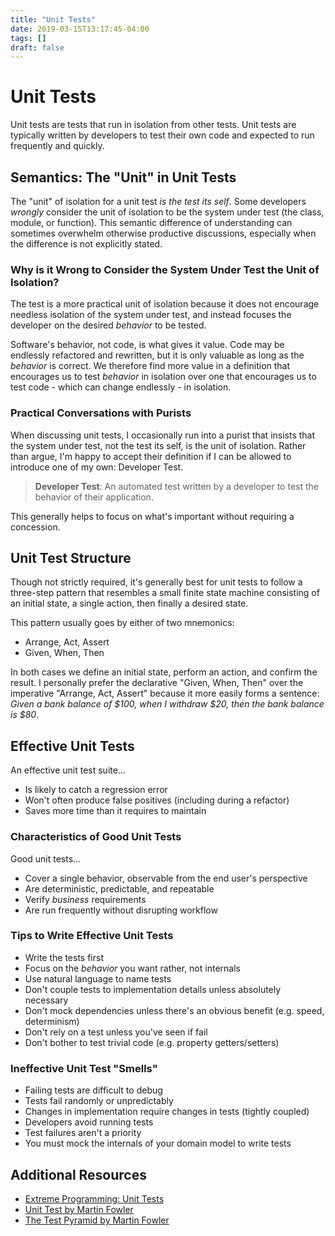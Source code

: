 ```yaml
---
title: "Unit Tests"
date: 2019-03-15T13:17:45-04:00
tags: []
draft: false
---
```


# Unit Tests

Unit tests are tests that run in isolation from other tests. Unit tests are typically written by developers to test their own code and expected to run frequently and quickly.

## Semantics: The "Unit" in Unit Tests

The "unit" of isolation for a unit test _is the test its self_. Some developers _wrongly_ consider the unit of isolation to be the system under test (the class, module, or function). This semantic difference of understanding can sometimes overwhelm otherwise productive discussions, especially when the difference is not explicitly stated. 

### Why is it Wrong to Consider the System Under Test the Unit of Isolation?

The test is a more practical unit of isolation because it does not encourage needless isolation of the system under test, and instead focuses the developer on the desired _behavior_ to be tested.

Software's behavior, not code, is what gives it value. Code may be endlessly refactored and rewritten, but it is only valuable as long as the _behavior_ is correct. We therefore find more value in a definition that encourages us to test _behavior_ in isolation over one that encourages us to test code - which can change endlessly - in isolation.

### Practical Conversations with Purists

When discussing unit tests, I occasionally run into a purist that insists that the system under test, not the test its self, is the unit of isolation. Rather than argue, I'm happy to accept their definition if I can be allowed to introduce one of my own: Developer Test.

> **Developer Test**: An automated test written by a developer to test the behavior of their application.

This generally helps to focus on what's important without requiring a concession.

## Unit Test Structure

Though not strictly required, it's generally best for unit tests to follow a three-step pattern that resembles a small finite state machine consisting of an initial state, a single action, then finally a desired state.

This pattern usually goes by either of two mnemonics:

* Arrange, Act, Assert
* Given, When, Then

In both cases we define an initial state, perform an action, and confirm the result. I personally prefer the declarative "Given, When, Then" over the imperative "Arrange, Act, Assert" because it more easily forms a sentence: _Given a bank balance of $100, when I withdraw $20, then the bank balance is $80_.

## Effective Unit Tests

An effective unit test suite...

* Is likely to catch a regression error
* Won't often produce false positives (including during a refactor)
* Saves more time than it requires to maintain

### Characteristics of Good Unit Tests

Good unit tests...

* Cover a single behavior, observable from the end user's perspective
* Are deterministic, predictable, and repeatable
* Verify _business_ requirements
* Are run frequently without disrupting workflow

### Tips to Write Effective Unit Tests

* Write the tests first
* Focus on the _behavior_ you want rather, not internals
* Use natural language to name tests
* Don't couple tests to implementation details unless absolutely necessary
* Don't mock dependencies unless there's an obvious benefit (e.g. speed, determinism)
* Don't rely on a test unless you've seen if fail
* Don't bother to test trivial code (e.g. property getters/setters)

### Ineffective Unit Test "Smells"

* Failing tests are difficult to debug
* Tests fail randomly or unpredictably
* Changes in implementation require changes in tests (tightly coupled)
* Developers avoid running tests
* Test failures aren't a priority
* You must mock the internals of your domain model to write tests

## Additional Resources

* [Extreme Programming: Unit Tests](http://www.extremeprogramming.org/rules/unittests.html)
* [Unit Test by Martin Fowler](https://www.martinfowler.com/bliki/UnitTest.html)
* [The Test Pyramid by Martin Fowler](https://martinfowler.com/bliki/TestPyramid.html)
